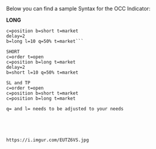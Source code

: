 Below you can find a sample Syntax for the OCC Indicator: 

**LONG**
```c=order t=open
c=position b=short t=market
delay=2
b=long l=10 q=50% t=market```

SHORT
c=order t=open
c=position b=long t=market
delay=2
b=short l=10 q=50% t=market

SL and TP
c=order t=open
c=position b=short t=market
c=position b=long t=market

q= and l= needs to be adjusted to your needs





https://i.imgur.com/EUTZ6VS.jpg
